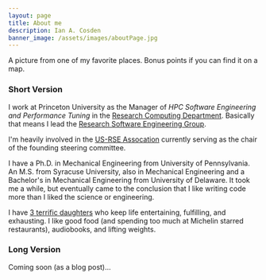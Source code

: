 ```yaml
---
layout: page
title: About me
description: Ian A. Cosden
banner_image: /assets/images/aboutPage.jpg
---
```


A picture from one of my favorite places.  Bonus points if you can find it on a map.

### Short Version

I work at Princeton University as the Manager of *HPC Software
Engineering and Performance Tuning* in the [Research Computing
Department](https://researchcomputing.princeton.edu).  Basically that
means I lead the
[Research Software Engineering Group](https://researchcomputing.princeton.edu/software-engineering).

I'm heavily involved in the [US-RSE Assocation](https://us-rse.org)
currently serving as the chair of the founding steering committee.  

I have a Ph.D. in Mechanical Engineering from University of
Pennsylvania.  An M.S. from Syracuse University, also in Mechanical
Engineering and a Bachelor's in Mechanical Engineering from University
of Delaware.  It took me a while, but eventually came to the
conclusion that I like writing code more than I liked the science or
engineering.

I have [3 terrific daughters](/assets/images/Cruise-2019.jpg) who keep life
entertaining, fulfilling, and
exhausting. I like good food (and spending too much at Michelin
starred restaurants), audiobooks, and lifting weights.

### Long Version

Coming soon (as a blog post)...
